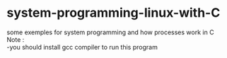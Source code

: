 # system-programming-linux-with-C
some exemples for system programming and how processes work in C<br>
Note : <br>
-you should install gcc compiler to run this program 
